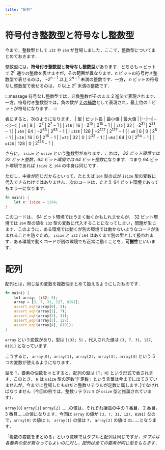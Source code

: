 ```yaml
---
title: "配列"
---
```

# 符号付き整数型と符号なし整数型
今まで，整数型として `i32` や `i64` が登場しました．ここで，整数型についてまとめておきます．

整数型には，**符号付き整数型**と**符号なし整数型**があります．どちらも $n$ ビットで $2^n$ 通りの整数を表せますが，その範囲が異なります．$n$ ビットの符号付き整数型で表せるのは， $-2^{n - 1}$ 以上 $2^{n - 1}$ 未満の整数です．一方， $n$ ビットの符号なし整数型で表せるのは， $0$ 以上 $2^n$ 未満の整数です．

:::message
符号なし整数型では，非負整数がそのまま 2 進法で表現されます．一方，符号付き整数型では，負の数が [2 の補数](https://ja.wikipedia.org/wiki/2%E3%81%AE%E8%A3%9C%E6%95%B0)として表現され，最上位の 1 ビットが符号になります．
:::

表にすると，次のようになります．
| 型 | ビット長 | 最小値 | 最大値 |
|--|--:|:--:|:--:|
| `i8` | $8$ | $-2^7$ | $2^7 - 1$ |
| `i16` | $16$ | $-2^{15}$ | $2^{15} - 1$ |
| `i32` | $32$ | $-2^{31}$ | $2^{31} - 1$ |
| `i64` | $64$ | $-2^{63}$ | $2^{63} - 1$ |
| `i128` | $128$ | $-2^{127}$ | $2^{127} - 1$ |
| `u8` | $8$ | $0$ | $2^8 - 1$ |
| `u16` | $16$ | $0$ | $2^{16} - 1$ |
| `u32` | $32$ | $0$ | $2^{32} - 1$ |
| `u64` | $64$ | $0$ | $2^{64} - 1$ |
| `u128` | $128$ | $0$ | $2^{128} - 1$ |

さらに， `isize` と `usize` という整数型があります．これは， *32 ビット環境では 32 ビット整数*，*64 ビット環境では 64 ビット整数*になります．つまり 64 ビット環境であれば `isize` と `i64` の中身は同じです．

ただし，中身が同じだからといって，たとえば `i64` 型の式が `isize` 型の変数に代入できるわけではありません．次のコードは，たとえ 64 ビット環境であってもエラーになります．
```rust
fn main() {
    let x: isize = 1i64;
}
```
このコードは， 64 ビット環境ではうまく動くかもしれませんが， 32 ビット環境では `i64` 型の値を `i32` 型の変数に代入することになってしまい，問題が生じます．このように，ある環境では動くが別の環境では動かないようなコードが生まれることを防ぐため， `isize` と `i32` / `i64` はあくまで別の型として扱われます．ある環境で動くコードが別の環境でも正常に動くことを，**可搬性**といいます．

# 配列
配列とは，同じ型の変数を複数個まとめて扱えるようにしたものです．
```rust
fn main() {
    let array: [i32; 5];
    array = [3, 7, 31, 127, 8191];
    assert_eq!(array[0], 3);
    assert_eq!(array[1], 7);
    assert_eq!(array[2], 31);
    assert_eq!(array[3], 127);
    assert_eq!(array[4], 8191);
}
```
`array` という変数があり，型は `[i32; 5]` ，代入された値は `[3, 7, 31, 127, 8191]` となっています．

こうすると， `array[0]`，`array[1]`，`array[2]`，`array[3]`，`array[4]` という 5 つの変数が使えるようになります．

型を `T`，要素の個数を `N` とすると，配列の型は `[T; N]` という形式で表されます．このとき， `N` は `usize` 型の定数^[「定数」という言葉は今までに出てきていませんが，今までに登場したものだと整数リテラルが定数に属します．]でなければなりません（今回の例では，整数リテラル `5` が `usize` 型と推論されています）．

`array[0]` `array[1]` `array[2]` ……の値は，それぞれ括弧の中の 1 番目， 2 番目， 3 番目……の値になります．今回は `array` の値が `[3, 7, 31, 127, 8191]` なので，`array[0]` の値は `3`， `array[1]` の値は `7`， `array[2]` の値は `31`……となります．

「複数の変数をまとめる」という意味ではタプルと配列は同じですが，*タプルは各要素の型が異なってもよいのに対し，配列は全ての要素が同じ型をもちます*．
